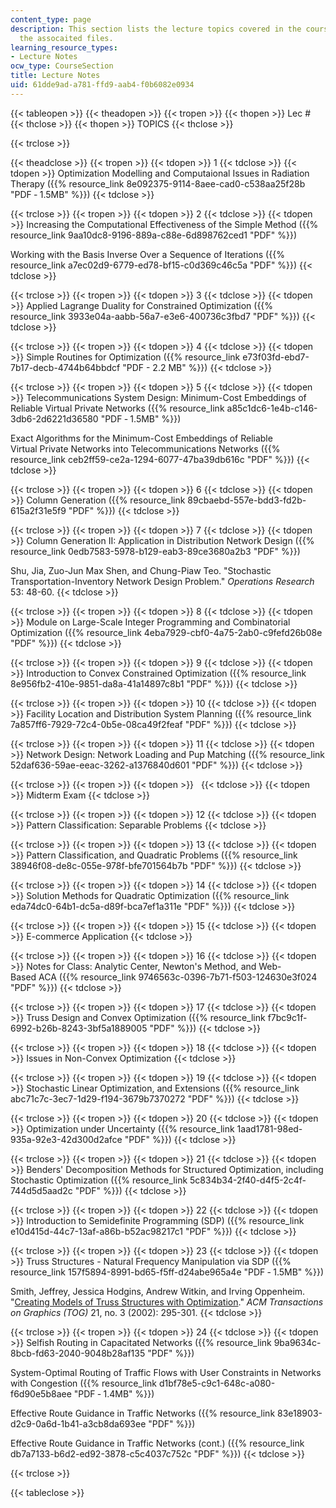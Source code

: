 ```yaml
---
content_type: page
description: This section lists the lecture topics covered in the course along with
  the assocaited files.
learning_resource_types:
- Lecture Notes
ocw_type: CourseSection
title: Lecture Notes
uid: 61dde9ad-a781-ffd9-aab4-f0b6082e0934
---
```


{{< tableopen >}}
{{< theadopen >}}
{{< tropen >}}
{{< thopen >}}
Lec #
{{< thclose >}}
{{< thopen >}}
TOPICS
{{< thclose >}}

{{< trclose >}}

{{< theadclose >}}
{{< tropen >}}
{{< tdopen >}}
1
{{< tdclose >}}
{{< tdopen >}}
Optimization Modelling and Computaional Issues in Radiation Therapy ({{% resource_link 8e092375-9114-8aee-cad0-c538aa25f28b "PDF ‑ 1.5MB" %}})
{{< tdclose >}}

{{< trclose >}}
{{< tropen >}}
{{< tdopen >}}
2
{{< tdclose >}}
{{< tdopen >}}
Increasing the Computational Effectiveness of the Simple Method ({{% resource_link 9aa10dc8-9196-889a-c88e-6d898762ced1 "PDF" %}})  
  
Working with the Basis Inverse Over a Sequence of Iterations ({{% resource_link a7ec02d9-6779-ed78-bf15-c0d369c46c5a "PDF" %}})
{{< tdclose >}}

{{< trclose >}}
{{< tropen >}}
{{< tdopen >}}
3
{{< tdclose >}}
{{< tdopen >}}
Applied Lagrange Duality for Constrained Optimization ({{% resource_link 3933e04a-aabb-56a7-e3e6-400736c3fbd7 "PDF" %}})
{{< tdclose >}}

{{< trclose >}}
{{< tropen >}}
{{< tdopen >}}
4
{{< tdclose >}}
{{< tdopen >}}
Simple Routines for Optimization ({{% resource_link e73f03fd-ebd7-7b17-decb-4744b64bbdcf "PDF - 2.2 MB" %}})
{{< tdclose >}}

{{< trclose >}}
{{< tropen >}}
{{< tdopen >}}
5
{{< tdclose >}}
{{< tdopen >}}
Telecommunications System Design: Minimum-Cost Embeddings of Reliable Virtual Private Networks ({{% resource_link a85c1dc6-1e4b-c146-3db6-2d6221d36580 "PDF ‑ 1.5MB" %}})  
  
Exact Algorithms for the Minimum-Cost Embeddings of Reliable Virtual Private Networks into Telecommunications Networks ({{% resource_link ceb2ff59-ce2a-1294-6077-47ba39db616c "PDF" %}})
{{< tdclose >}}

{{< trclose >}}
{{< tropen >}}
{{< tdopen >}}
6
{{< tdclose >}}
{{< tdopen >}}
Column Generation ({{% resource_link 89cbaebd-557e-bdd3-fd2b-615a2f31e5f9 "PDF" %}})
{{< tdclose >}}

{{< trclose >}}
{{< tropen >}}
{{< tdopen >}}
7
{{< tdclose >}}
{{< tdopen >}}
Column Generation II: Application in Distribution Network Design ({{% resource_link 0edb7583-5978-b129-eab3-89ce3680a2b3 "PDF" %}})  
  
Shu, Jia, Zuo-Jun Max Shen, and Chung-Piaw Teo. "Stochastic Transportation-Inventory Network Design Problem." _Operations Research_ 53: 48-60.
{{< tdclose >}}

{{< trclose >}}
{{< tropen >}}
{{< tdopen >}}
8
{{< tdclose >}}
{{< tdopen >}}
Module on Large-Scale Integer Programming and Combinatorial Optimization ({{% resource_link 4eba7929-cbf0-4a75-2ab0-c9fefd26b08e "PDF" %}})
{{< tdclose >}}

{{< trclose >}}
{{< tropen >}}
{{< tdopen >}}
9
{{< tdclose >}}
{{< tdopen >}}
Introduction to Convex Constrained Optimization ({{% resource_link 8e956fb2-410e-9851-da8a-41a14897c8b1 "PDF" %}})
{{< tdclose >}}

{{< trclose >}}
{{< tropen >}}
{{< tdopen >}}
10
{{< tdclose >}}
{{< tdopen >}}
Facility Location and Distribution System Planning ({{% resource_link 7a857ff6-7929-72c4-0b5e-08ca49f2feaf "PDF" %}})
{{< tdclose >}}

{{< trclose >}}
{{< tropen >}}
{{< tdopen >}}
11
{{< tdclose >}}
{{< tdopen >}}
Network Design: Network Loading and Pup Matching ({{% resource_link 52daf636-59ae-eeac-3262-a1376840d601 "PDF" %}})
{{< tdclose >}}

{{< trclose >}}
{{< tropen >}}
{{< tdopen >}}
 
{{< tdclose >}}
{{< tdopen >}}
Midterm Exam
{{< tdclose >}}

{{< trclose >}}
{{< tropen >}}
{{< tdopen >}}
12
{{< tdclose >}}
{{< tdopen >}}
Pattern Classification: Separable Problems
{{< tdclose >}}

{{< trclose >}}
{{< tropen >}}
{{< tdopen >}}
13
{{< tdclose >}}
{{< tdopen >}}
Pattern Classification, and Quadratic Problems ({{% resource_link 38946f08-de8c-055e-978f-bfe701564b7b "PDF" %}})
{{< tdclose >}}

{{< trclose >}}
{{< tropen >}}
{{< tdopen >}}
14
{{< tdclose >}}
{{< tdopen >}}
Solution Methods for Quadratic Optimization ({{% resource_link eda74dc0-64b1-dc5a-d89f-bca7ef1a311e "PDF" %}})
{{< tdclose >}}

{{< trclose >}}
{{< tropen >}}
{{< tdopen >}}
15
{{< tdclose >}}
{{< tdopen >}}
E-commerce Application
{{< tdclose >}}

{{< trclose >}}
{{< tropen >}}
{{< tdopen >}}
16
{{< tdclose >}}
{{< tdopen >}}
Notes for Class: Analytic Center, Newton's Method, and Web-Based ACA ({{% resource_link 9746563c-0396-7b71-f503-124630e3f024 "PDF" %}})
{{< tdclose >}}

{{< trclose >}}
{{< tropen >}}
{{< tdopen >}}
17
{{< tdclose >}}
{{< tdopen >}}
Truss Design and Convex Optimization ({{% resource_link f7bc9c1f-6992-b26b-8243-3bf5a1889005 "PDF" %}})
{{< tdclose >}}

{{< trclose >}}
{{< tropen >}}
{{< tdopen >}}
18
{{< tdclose >}}
{{< tdopen >}}
Issues in Non-Convex Optimization
{{< tdclose >}}

{{< trclose >}}
{{< tropen >}}
{{< tdopen >}}
19
{{< tdclose >}}
{{< tdopen >}}
Stochastic Linear Optimization, and Extensions ({{% resource_link abc71c7c-3ec7-1d29-f194-3679b7370272 "PDF" %}})
{{< tdclose >}}

{{< trclose >}}
{{< tropen >}}
{{< tdopen >}}
20
{{< tdclose >}}
{{< tdopen >}}
Optimization under Uncertainty ({{% resource_link 1aad1781-98ed-935a-92e3-42d300d2afce "PDF" %}})
{{< tdclose >}}

{{< trclose >}}
{{< tropen >}}
{{< tdopen >}}
21
{{< tdclose >}}
{{< tdopen >}}
Benders' Decomposition Methods for Structured Optimization, including Stochastic Optimization ({{% resource_link 5c834b34-2f40-d4f5-2c4f-744d5d5aad2c "PDF" %}})
{{< tdclose >}}

{{< trclose >}}
{{< tropen >}}
{{< tdopen >}}
22
{{< tdclose >}}
{{< tdopen >}}
Introduction to Semidefinite Programming (SDP) ({{% resource_link e10d415d-44c7-13af-a86b-b52ac98217c1 "PDF" %}})
{{< tdclose >}}

{{< trclose >}}
{{< tropen >}}
{{< tdopen >}}
23
{{< tdclose >}}
{{< tdopen >}}
Truss Structures - Natural Frequency Manipulation via SDP ({{% resource_link 157f5894-8991-bd65-f5ff-d24abe965a4e "PDF ‑ 1.5MB" %}})  
  
Smith, Jeffrey, Jessica Hodgins, Andrew Witkin, and Irving Oppenheim. "[Creating Models of Truss Structures with Optimization](https://www.cs.rpi.edu/~cutler/gaudi/smith_truss_optimization.pdf)." _ACM Transactions on Graphics (TOG)_ 21, no. 3 (2002): 295-301.
{{< tdclose >}}

{{< trclose >}}
{{< tropen >}}
{{< tdopen >}}
24
{{< tdclose >}}
{{< tdopen >}}
Selfish Routing in Capacitated Networks ({{% resource_link 9ba9634c-8bcb-fd63-2040-9048b28af135 "PDF" %}})  
  
System-Optimal Routing of Traffic Flows with User Constraints in Networks with Congestion ({{% resource_link d1bf78e5-c9c1-648c-a080-f6d90e5b8aee "PDF ‑ 1.4MB" %}})  
  
Effective Route Guidance in Traffic Networks ({{% resource_link 83e18903-d2c9-0a6d-1b41-a3cb8da693ee "PDF" %}})  
  
Effective Route Guidance in Traffic Networks (cont.) ({{% resource_link db7a7133-b6d2-ed92-3878-c5c4037c752c "PDF" %}})
{{< tdclose >}}

{{< trclose >}}

{{< tableclose >}}